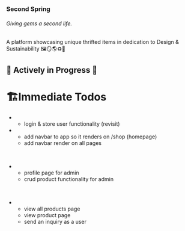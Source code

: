 ### Second Spring
###### Giving gems a second life.
A platform showcasing unique thrifted items in dedication to Design & Sustainability 🖼️🪞🌎♻️🩵
<br/>

<h2>🚧 Actively in Progress 🚧</h2></span>

#  🏗️Immediate Todos

* - login & store user functionality (revisit)
* - add navbar to app so it renders on /shop (homepage)
  - add navbar render on all pages
<br>

* - profile page for admin
  - crud product functionality for admin
<br>

* - view all products page
  - view product page
  - send an inquiry as a user